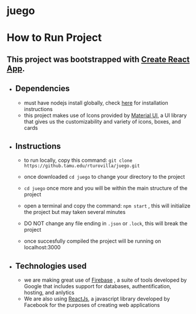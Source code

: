 # juego

# How to Run Project 

## This project was bootstrapped with [Create React App](https://github.com/facebook/create-react-app).


- ## Dependencies
    - must have nodejs install globally, check [here](https://nodejs.org/en/download/) for installation instructions
    - this project makes use of Icons provided by [Material UI](https://mui.com), a UI library that gives us the customizability and variety of icons, boxes, and cards

- ## Instructions
    - to run locally, copy this command: ```git clone https://github.tamu.edu/rturovilla/juego.git```  
    - once downloaded ```cd juego``` to change your directory to the project 
    - ```cd juego``` once more and you will be within the main structure of the project 
    - open a terminal and copy the command: ```npm start``` , this will initialize the project but may taken several minutes
    - DO NOT change any file ending in ```.json``` or ```.lock```, this will break the project

    - once succesfully compiled the project will be running on localhost:3000

- ## Technologies used
    - we are making great use of [Firebase](https://firebase.google.com) , a suite of tools developed by Google that includes support for databases, authentification, hosting, and anlytics
    - We are also using [ReactJs](https://reactjs.org), a javascript library developed by Facebook for the purposes of creating web applications
